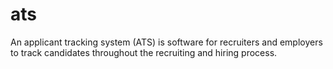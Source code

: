 # ats
 An applicant tracking system (ATS) is software for recruiters and employers to track candidates throughout the recruiting and hiring process.
